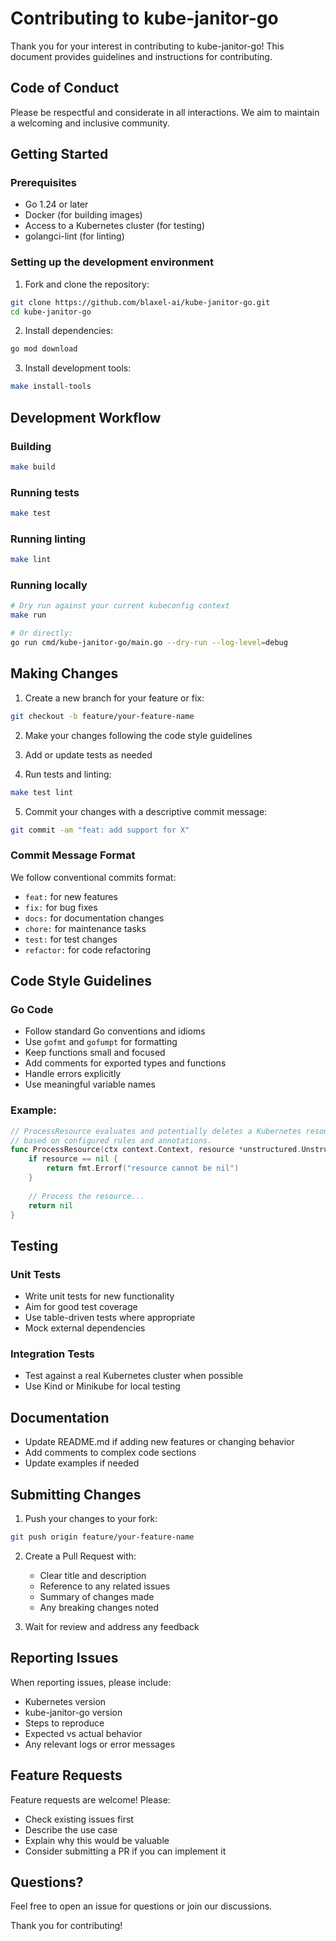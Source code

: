 # Contributing to kube-janitor-go

Thank you for your interest in contributing to kube-janitor-go! This document provides guidelines and instructions for contributing.

## Code of Conduct

Please be respectful and considerate in all interactions. We aim to maintain a welcoming and inclusive community.

## Getting Started

### Prerequisites

- Go 1.24 or later
- Docker (for building images)
- Access to a Kubernetes cluster (for testing)
- golangci-lint (for linting)

### Setting up the development environment

1. Fork and clone the repository:
```bash
git clone https://github.com/blaxel-ai/kube-janitor-go.git
cd kube-janitor-go
```

2. Install dependencies:
```bash
go mod download
```

3. Install development tools:
```bash
make install-tools
```

## Development Workflow

### Building

```bash
make build
```

### Running tests

```bash
make test
```

### Running linting

```bash
make lint
```

### Running locally

```bash
# Dry run against your current kubeconfig context
make run

# Or directly:
go run cmd/kube-janitor-go/main.go --dry-run --log-level=debug
```

## Making Changes

1. Create a new branch for your feature or fix:
```bash
git checkout -b feature/your-feature-name
```

2. Make your changes following the code style guidelines

3. Add or update tests as needed

4. Run tests and linting:
```bash
make test lint
```

5. Commit your changes with a descriptive commit message:
```bash
git commit -am "feat: add support for X"
```

### Commit Message Format

We follow conventional commits format:

- `feat:` for new features
- `fix:` for bug fixes
- `docs:` for documentation changes
- `chore:` for maintenance tasks
- `test:` for test changes
- `refactor:` for code refactoring

## Code Style Guidelines

### Go Code

- Follow standard Go conventions and idioms
- Use `gofmt` and `gofumpt` for formatting
- Keep functions small and focused
- Add comments for exported types and functions
- Handle errors explicitly
- Use meaningful variable names

### Example:

```go
// ProcessResource evaluates and potentially deletes a Kubernetes resource
// based on configured rules and annotations.
func ProcessResource(ctx context.Context, resource *unstructured.Unstructured) error {
    if resource == nil {
        return fmt.Errorf("resource cannot be nil")
    }
    
    // Process the resource...
    return nil
}
```

## Testing

### Unit Tests

- Write unit tests for new functionality
- Aim for good test coverage
- Use table-driven tests where appropriate
- Mock external dependencies

### Integration Tests

- Test against a real Kubernetes cluster when possible
- Use Kind or Minikube for local testing

## Documentation

- Update README.md if adding new features or changing behavior
- Add comments to complex code sections
- Update examples if needed

## Submitting Changes

1. Push your changes to your fork:
```bash
git push origin feature/your-feature-name
```

2. Create a Pull Request with:
   - Clear title and description
   - Reference to any related issues
   - Summary of changes made
   - Any breaking changes noted

3. Wait for review and address any feedback

## Reporting Issues

When reporting issues, please include:

- Kubernetes version
- kube-janitor-go version
- Steps to reproduce
- Expected vs actual behavior
- Any relevant logs or error messages

## Feature Requests

Feature requests are welcome! Please:

- Check existing issues first
- Describe the use case
- Explain why this would be valuable
- Consider submitting a PR if you can implement it

## Questions?

Feel free to open an issue for questions or join our discussions.

Thank you for contributing! 